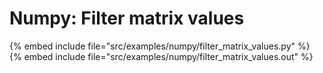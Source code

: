 # Numpy: Filter matrix values



{% embed include file="src/examples/numpy/filter_matrix_values.py" %}
{% embed include file="src/examples/numpy/filter_matrix_values.out" %}
